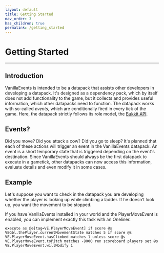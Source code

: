 ```yaml
---
layout: default
title: Getting Started
nav_order: 3
has_children: true
permalink: /getting_started
---
```


# Getting Started

---

## Introduction
VanillaEvents is intended to be a datapack that assists other developers in developing a datapack. It's designed as a dependency pack, which by itself does not add functionality to the game, but it collects and provides useful information, which other datapacks need to function. The datapack works with so-called *events*, which are conditionally fired in every tick of the game. Here, the datapack strictly follows its role model, the [Bukkit API](https://github.com/Bukkit/Bukkit).

## Events?
Did you move? Did you attack a cow? Did you go to sleep? It's planned that each of these actions will trigger an event in the VanillaEvents datapack. An event is a short temporary state that is triggered depending on the event's destination. Since VanillaEvents should always be the first datapack to execute in a gametick, other datapacks can now access this information, evaluate details and even modify it in some cases.

## Example
Let's suppose you want to check in the datapack you are developing whether the player is looking up while climbing a ladder. If he doesn't look up, you want the movement to be stopped.

If you have VanillaEvents installed in your world and the PlayerMoveEvent is enabled, you can implement exactly this task with an Oneliner.
```
execute as @e[tag=VE.PlayerMoveEvent] if score @s VEGbl.thePlayer.currentMovementState matches 5 if score @s VE.PlayerMoveEvent.hasClimbed matches 1 unless score @s VE.PlayerMoveEvent.toPitch matches -9000 run scoreboard players set @s VE.PlayerMoveEvent.willModify 1
```



